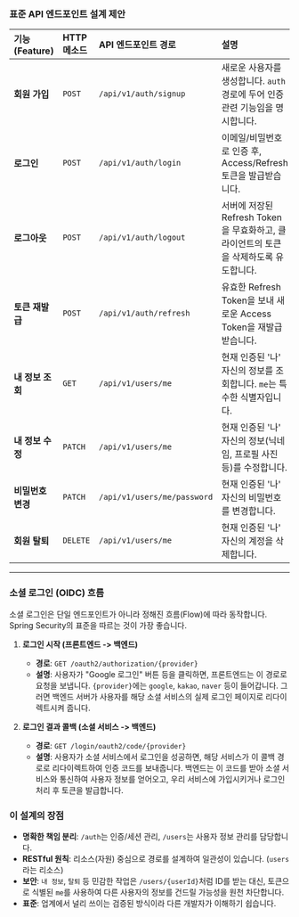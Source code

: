 ### 표준 API 엔드포인트 설계 제안

| 기능 (Feature) | HTTP 메소드 | API 엔드포인트 경로 | 설명 |
| :--- | :--- | :--- | :--- |
| **회원 가입** | `POST` | `/api/v1/auth/signup` | 새로운 사용자를 생성합니다. `auth` 경로에 두어 인증 관련 기능임을 명시합니다. |
| **로그인** | `POST` | `/api/v1/auth/login` | 이메일/비밀번호로 인증 후, Access/Refresh 토큰을 발급받습니다. |
| **로그아웃** | `POST` | `/api/v1/auth/logout` | 서버에 저장된 Refresh Token을 무효화하고, 클라이언트의 토큰을 삭제하도록 유도합니다. |
| **토큰 재발급** | `POST` | `/api/v1/auth/refresh` | 유효한 Refresh Token을 보내 새로운 Access Token을 재발급받습니다. |
| **내 정보 조회** | `GET` | `/api/v1/users/me` | 현재 인증된 '나' 자신의 정보를 조회합니다. `me`는 특수한 식별자입니다. |
| **내 정보 수정** | `PATCH` | `/api/v1/users/me` | 현재 인증된 '나' 자신의 정보(닉네임, 프로필 사진 등)를 수정합니다. |
| **비밀번호 변경** | `PATCH` | `/api/v1/users/me/password` | 현재 인증된 '나' 자신의 비밀번호를 변경합니다. |
| **회원 탈퇴** | `DELETE` | `/api/v1/users/me` | 현재 인증된 '나' 자신의 계정을 삭제합니다. |

---

### 소셜 로그인 (OIDC) 흐름

소셜 로그인은 단일 엔드포인트가 아니라 정해진 흐름(Flow)에 따라 동작합니다. Spring Security의 표준을 따르는 것이 가장 좋습니다.

1.  **로그인 시작 (프론트엔드 -> 백엔드)**
    *   **경로**: `GET /oauth2/authorization/{provider}`
    *   **설명**: 사용자가 "Google 로그인" 버튼 등을 클릭하면, 프론트엔드는 이 경로로 요청을 보냅니다. `{provider}`에는 `google`, `kakao`, `naver` 등이 들어갑니다. 그러면 백엔드 서버가 사용자를 해당 소셜 서비스의 실제 로그인 페이지로 리다이렉트시켜 줍니다.

2.  **로그인 결과 콜백 (소셜 서비스 -> 백엔드)**
    *   **경로**: `GET /login/oauth2/code/{provider}`
    *   **설명**: 사용자가 소셜 서비스에서 로그인을 성공하면, 해당 서비스가 이 콜백 경로로 리다이렉트하여 인증 코드를 보내줍니다. 백엔드는 이 코드를 받아 소셜 서비스와 통신하여 사용자 정보를 얻어오고, 우리 서비스에 가입시키거나 로그인 처리 후 토큰을 발급합니다.

### 이 설계의 장점

*   **명확한 책임 분리**: `/auth`는 인증/세션 관리, `/users`는 사용자 정보 관리를 담당합니다.
*   **RESTful 원칙**: 리소스(자원) 중심으로 경로를 설계하여 일관성이 있습니다. (`users`라는 리소스)
*   **보안**: `내 정보`, `탈퇴` 등 민감한 작업은 `/users/{userId}`처럼 ID를 받는 대신, 토큰으로 식별된 `me`를 사용하여 다른 사용자의 정보를 건드릴 가능성을 원천 차단합니다.
*   **표준**: 업계에서 널리 쓰이는 검증된 방식이라 다른 개발자가 이해하기 쉽습니다.
